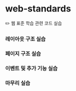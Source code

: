# web-standards
:pencil2: 웹 표준 학습 관련 코드 실습

### 레이아웃 구조 실습

### 페이지 구조 실습

### 이벤트 및 추가 기능 실습

### 마무리 실습
